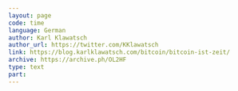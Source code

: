 ```yaml
---
layout: page
code: time
language: German
author: Karl Klawatsch
author_url: https://twitter.com/KKlawatsch
link: https://blog.karlklawatsch.com/bitcoin/bitcoin-ist-zeit/
archive: https://archive.ph/OL2HF
type: text
part: 
---
```

